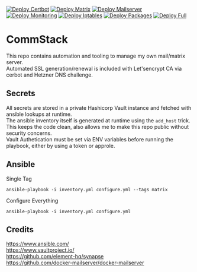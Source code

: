 [![Deploy Certbot](https://github.com/ironashram/commstack/actions/workflows/ansible-certbot.yaml/badge.svg)](https://github.com/ironashram/commstack/actions/workflows/ansible-certbot.yaml)
[![Deploy Matrix](https://github.com/ironashram/commstack/actions/workflows/ansible-matrix.yaml/badge.svg)](https://github.com/ironashram/commstack/actions/workflows/ansible-matrix.yaml)
[![Deploy Mailserver](https://github.com/ironashram/commstack/actions/workflows/ansible-mailserver.yaml/badge.svg)](https://github.com/ironashram/commstack/actions/workflows/ansible-mailserver.yaml)
[![Deploy Monitoring](https://github.com/ironashram/commstack/actions/workflows/ansible-monitoring.yaml/badge.svg)](https://github.com/ironashram/commstack/actions/workflows/ansible-monitoring.yaml)
[![Deploy Iptables](https://github.com/ironashram/commstack/actions/workflows/ansible-iptables.yaml/badge.svg)](https://github.com/ironashram/commstack/actions/workflows/ansible-iptables.yaml)
[![Deploy Packages](https://github.com/ironashram/commstack/actions/workflows/ansible-packages.yaml/badge.svg)](https://github.com/ironashram/commstack/actions/workflows/ansible-packages.yaml)
[![Deploy Full](https://github.com/ironashram/commstack/actions/workflows/ansible-full.yaml/badge.svg)](https://github.com/ironashram/commstack/actions/workflows/ansible-full.yaml)



# CommStack
This repo contains automation and tooling to manage my own mail/matrix server. <br>
Automated SSL generation/renewal is included with Let'sencrypt CA via cerbot and Hetzner DNS challenge.



## Secrets

All secrets are stored in a private Hashicorp Vault instance and fetched with ansible lookups at runtime. <br>
The ansible inventory itself is generated at runtime using the `add_host` trick. <br>
This keeps the code clean, also allows me to make this repo public without security concerns. <br>
Vault Authetication must be set via ENV variables before running the playbook, either by using a token or approle.


## Ansible

Single Tag
```
ansible-playbook -i inventory.yml configure.yml --tags matrix
```

Configure Everything
```
ansible-playbook -i inventory.yml configure.yml
```


## Credits

https://www.ansible.com/ <br>
https://www.vaultproject.io/ <br>
https://github.com/element-hq/synapse <br>
https://github.com/docker-mailserver/docker-mailserver
